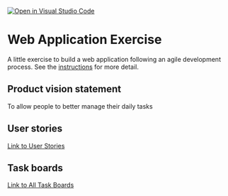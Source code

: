 [![Open in Visual Studio Code](https://classroom.github.com/assets/open-in-vscode-c66648af7eb3fe8bc4f294546bfd86ef473780cde1dea487d3c4ff354943c9ae.svg)](https://classroom.github.com/online_ide?assignment_repo_id=8874271&assignment_repo_type=AssignmentRepo)
# Web Application Exercise

A little exercise to build a web application following an agile development process. See the [instructions](instructions.md) for more detail.

## Product vision statement

To allow people to better manage their daily tasks

## User stories

[Link to User Stories](https://github.com/software-students-fall2022/web-app-exercise-team-14-1/issues)

## Task boards

[Link to All Task Boards](https://github.com/software-students-fall2022/web-app-exercise-team-14-1/projects?query=is%3Aopen)
